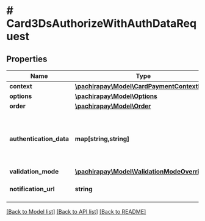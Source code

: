 # # Card3DsAuthorizeWithAuthDataRequest

## Properties

Name | Type | Description | Notes
------------ | ------------- | ------------- | -------------
**context** | [**\pachirapay\Model\CardPaymentContextData**](CardPaymentContextData.md) |  | 
**options** | [**\pachirapay\Model\Options**](Options.md) |  | [optional] 
**order** | [**\pachirapay\Model\Order**](Order.md) |  | 
**authentication_data** | **map[string,string]** | All authentication data, as a dictionary of multiple key/value pairs. | 
**validation_mode** | [**\pachirapay\Model\ValidationModeOverride**](ValidationModeOverride.md) |  | [optional] 
**notification_url** | **string** | Url for the notification of the payment | [optional] 

[[Back to Model list]](../../README.md#documentation-for-models) [[Back to API list]](../../README.md#documentation-for-api-endpoints) [[Back to README]](../../README.md)


